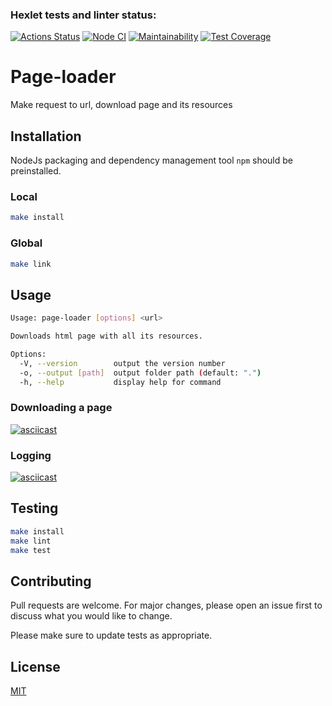 ### Hexlet tests and linter status:
[![Actions Status](https://github.com/Deepsick/backend-project-lvl3/workflows/hexlet-check/badge.svg)](https://github.com/Deepsick/backend-project-lvl3/actions)
[![Node CI](https://github.com/Deepsick/backend-project-lvl3/workflows/Node%20CI/badge.svg)](https://github.com/Deepsick/backend-project-lvl3/actions)
[![Maintainability](https://api.codeclimate.com/v1/badges/58ef05abe9d15be44ea7/maintainability)](https://codeclimate.com/github/Deepsick/backend-project-lvl3/maintainability)
[![Test Coverage](https://api.codeclimate.com/v1/badges/58ef05abe9d15be44ea7/test_coverage)](https://codeclimate.com/github/Deepsick/backend-project-lvl3/test_coverage)

# Page-loader

Make request to url, download page and its resources


## Installation

NodeJs packaging and dependency management tool ```npm``` should be preinstalled.

### Local
```bash
make install
```

### Global
```bash
make link
```

## Usage

```bash
Usage: page-loader [options] <url>

Downloads html page with all its resources.

Options:
  -V, --version        output the version number
  -o, --output [path]  output folder path (default: ".")
  -h, --help           display help for command
```

### Downloading a page

[![asciicast](https://asciinema.org/a/1OgLWeQkK2nHrS9Im3bwbOAQV.svg)](https://asciinema.org/a/1OgLWeQkK2nHrS9Im3bwbOAQV)

### Logging

[![asciicast](https://asciinema.org/a/SqNkrcHPWUTteobZlascf0wgp.svg)](https://asciinema.org/a/SqNkrcHPWUTteobZlascf0wgp)

## Testing

```bash
make install
make lint
make test
```


## Contributing

Pull requests are welcome. For major changes, please open an issue first to discuss what you would like to change.

Please make sure to update tests as appropriate.


## License

[MIT](https://choosealicense.com/licenses/mit/)